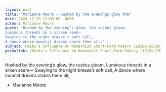 ```yaml
---
layout: post
title: "Marianne Moore - Hushed by the evenings glow the"
date: 2024-12-28 12:00:00 -0000
author: Marianne Moore
quote: "Hushed by the evening’s glow, the rushes gleam,
Luminous threads in a silken seam—
Swaying to the night breeze’s soft call,
A dance where moonlit dreams charm them all;"
subject: Haiku's Influence on Modernist Short-Form Poetry (1910s–1930s)
permalink: /Haiku's Influence on Modernist Short-Form Poetry (1910s–1930s)/Marianne Moore/Marianne Moore - Hushed by the evenings glow the
---
```


Hushed by the evening’s glow, the rushes gleam,
Luminous threads in a silken seam—
Swaying to the night breeze’s soft call,
A dance where moonlit dreams charm them all;

- Marianne Moore
